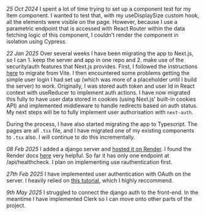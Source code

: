 _25 Oct 2024_ I spent a lot of time trying to set up a component test for my
Item component. I wanted to test that, with my useDisplaySize custom hook, all
the elements were visible on the page. However, because I use a parametric
endpoint that is accessed with React Router within the data fetching logic of
this component, I couldn't render the component in isolation using Cypress.

_22 Jan 2025_ Over several weeks I have been migrating the app to Next.js, so I
can 1. keep the server and app in one repo and 2. make use of the security/auth
features that Next.js provides. First, I followed the instructions
[here](https://nextjs.org/docs/app/building-your-application/upgrading/from-vite)
to migrate from Vite. I then encountered some problems getting the simple user
login I had set up (which was more of a placeholder until I build the server) to
work. Originally, I was stored auth token and user Id in React context with
useReducer to implement auth actions. I have now migrated this fully to have
user data stored in cookies (using Next.js' built-in cookies API) and
implemented middleware to handle redirects based on auth status. My next steps
will be to fully implement user authorisation with `next-auth`.

During the process, I have also started migrating the app to Typescript. The
pages are all `.tsx` file, and I have migrated one of my existing components to
`.tsx` also. I will continue to do this incrementally.

_08 Feb 2025_ I added a django server and [hosted it on Render](https://trove-marketplace.onrender.com). I found the Render docs [here](https://render.com/docs/deploy-django) very helpful. So far it has only one endpoint at /api/healthcheck. I plan on implementing use rauthentication first.

_27th Feb 2025_ I have implemented user authentication with OAuth on the server. I heavily relied on [this tutorial](https://heymike.dev/articles/using-next-auth-with-django), which I highly reccommend. 

_9th May 2025_ I struggled to connect the django auth to the front-end. In the meantime I have implemented Clerk so I can move onto other parts of the project.